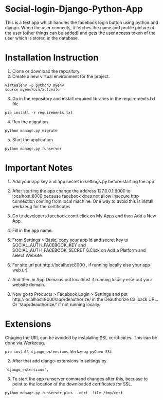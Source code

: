 # Social-login-Django-Python-App
This is a test app which handles the facebook login button using python and django. When the user connects, it fetches the name and profile picture of the user (other things can be added) and gets the user access token of the user which is stored in the database.

# Installation Instruction
1. Clone or download the repository.
2. Create a new virtual environment for the project. 

```
virtualenv -p python3 myenv
source myenv/bin/activate

```
3. Go in the repository and install required libraries in the requirements.txt file

```
pip install -r requirements.txt

```
4. Run the migration 
```
python manage.py migrate
```

5. Start the application 
```
python manage.py runserver
```

# Important Notes
1. Add your app key and app secret in settings.py before starting the app

2. After starting the app change the address 127.0.0.1:8000 to localhost:8000 because facebook does not allow insecure http connection coming from local machine. One way to avoid this is install werkzeug for the certificates

3. Go to developers.facebook.com/ click on My Apps and then Add a New App.
4. Fill in the app name.
5. From Settings > Basic, copy your app id and secret key to SOCIAL_AUTH_FACEBOOK_KEY and SOCIAL_AUTH_FACEBOOK_SECRET
6.Click on Add a Platform and select Website
7. For site url put http://localhost:8000 , if running locally else your app web url.
8. And then in App Domains put localhost if running locally else put your website domain.
9. Now go to Products > Facebook Login > Settings and put http://localhost:8000/app/deauthorize/ in the Deauthorize Callback URL. Or '/app/deauthorize/' if not running locally.

# Extensions 

Chaging the URL can be avoided by instalaling SSL certificates. This can be done via Werkzeug.
```
pip install django_extensions Werkzeug pyOpen SSL
```
2. After that add django-extensions in settings.py 
```
'django_extensions',
```
3. To start the app runserver command changes after this, becuase to point to the location of the downloaded certificates for SSL. 
```
python manage.py runserver_plus --cert -file /tmp/cert

```
